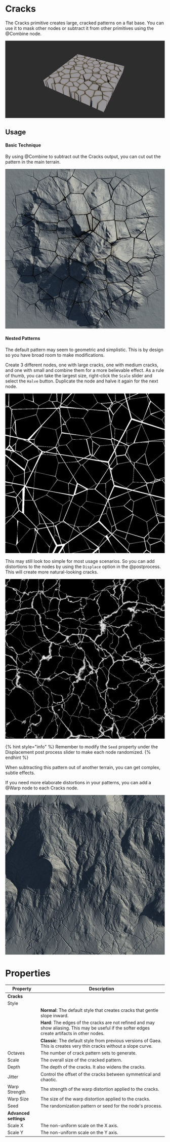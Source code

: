 # Cracks



The Cracks primitive creates large, cracked patterns on a flat base. You
can use it to mask other nodes or subtract it from other primitives
using the @Combine node.

![](/images/ref/Cracks/Cracks.webp)

## Usage

#### Basic Technique

By using @Combine to subtract out the Cracks output, you can cut out the
pattern in the main terrain.

![](/images/ref/Cracks/usage-1.webp)

#### Nested Patterns

The default pattern may seem to geometric and simplistic. This is by
design so you have broad room to make modifications.

Create 3 different nodes, one with large cracks, one with medium cracks,
and one with small and combine them for a more believable effect. As a
rule of thumb, you can take the largest size, right-click the `Scale`
slider and select the `Halve` button. Duplicate the node and halve it
again for the next node.

![](/images/ref/Cracks/usage-2.webp)

This may still look too simple for most usage scenarios. So you can add
distortions to the nodes by using the `Displace` option in the
@postprocess. This will create more natural-looking cracks.

![](/images/ref/Cracks/usage-3.webp)

{% hint style="info" %}
Remember to modify the `Seed` property under the Displacement post process slider to make each node randomized.
{% endhint %}

When subtracting this pattern out of another terrain, you can get complex, subtle effects.

If you need more elaborate distortions in your patterns, you can add a @Warp node to each Cracks node.

![](/images/ref/Cracks/usage-4.webp)



# Properties


| Property              | Description                                                                                                                                      |
| --------------------- | ------------------------------------------------------------------------------------------------------------------------------------------------ |
| **Cracks**            |                                                                                                                                                  |
| Style                 |                                                                                                                                                  |
|                       | **Normal**: The default style that creates cracks that gentle slope inward.                                                                      |
|                       | **Hard**: The edges of the cracks are not refined and may show aliasing. This may be useful if the softer edges create artifacts in other nodes. |
|                       | **Classic**: The default style from previous versions of Gaea. This is creates very thin cracks without a slope curve.                           |
| Octaves               | The number of crack pattern sets to generate.                                                                                                    |
| Scale                 | The overall size of the cracked pattern.                                                                                                         |
| Depth                 | The depth of the cracks. It also widens the cracks.                                                                                              |
| Jitter                | Control the offset of the cracks between symmetrical and chaotic.                                                                                |
| Warp Strength         | The strength of the warp distortion applied to the cracks.                                                                                       |
| Warp Size             | The size of the warp distortion applied to the cracks.                                                                                           |
| Seed                  | The randomization pattern or seed for the node's process.                                                                                        |
| **Advanced settings** |                                                                                                                                                  |
| Scale X               | The non-uniform scale on the X axis.                                                                                                             |
| Scale Y               | The non-uniform scale on the Y axis.                                                                                                             |





